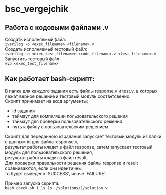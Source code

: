 # bsc_vergejchik

## Работа с кодовыми файлами .v
Создать исполняемый файл:  
	```iverilog -o <exec_filename> <filename>.v```  
Создать исполняемый тестовый файл:  
	```iverilog -o <exec_test_filename> <code_filename>.v <test_filename>.v```  
Запустить тестовый файл:  
	```vvp <exec_test_filename>```  
## Как работает bash-скрипт:  
В папке для каждого задания есть файлы response.v и test.v, 
в которых лежат верное решение и тестовый модуль соответсвенно.  
Скрипт принимает на вход аргументы:
- id задания
- таймаут для компиляции пользовательского решения
- таймаут для проверки пользовательского решения
- путь к файлу с пользовательским решением  

Скрипт для переданного id задания запускает тестовый модуль из папки с данным id для файла response.v,   
результат работы кладет в файл response, затем запускает тестовый модуль для пользовательского решения,   
результат работы кладет в файл result.  
Для проверки правильности решения файлы response и result сравниваются, если они идентичны,   
то будет выведено 'SUCCESS', иначе 'FAILURE'.  

Пример запуска скрипта:  
 ```bash check.sh 1 1s 1s ./solutions/1/solution.v```
